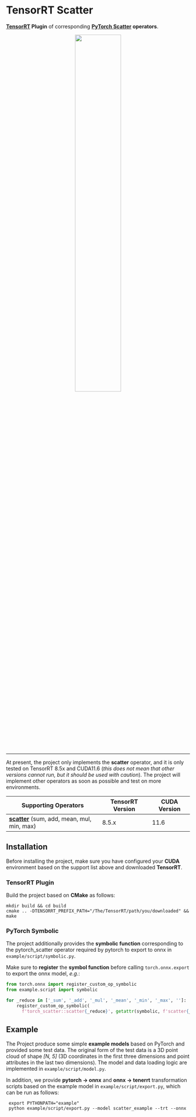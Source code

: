 # TensorRT Scatter

**[TensorRT](https://developer.nvidia.com/tensorrt) Plugin** of corresponding **[PyTorch Scatter](https://github.com/rusty1s/pytorch_scatter/tree/master) operators**.

<p align="center">
  <img width="50%" src="https://raw.githubusercontent.com/rusty1s/pytorch_scatter/master/docs/source/_figures/add.svg?sanitize=true" />
</p>


---

At present, the project only implements the **scatter** operator, and it is only tested on TensorRT 8.5x and CUDA11.6 (*this does not mean that other versions cannot run, but it should be used with caution*). The project will implement other operators as soon as possible and test on more environments.

| Supporting Operators                                         | TensorRT Version | CUDA Version |
| ------------------------------------------------------------ | ---------------- | ------------ |
| [**scatter**](https://pytorch-scatter.readthedocs.io/en/latest/functions/scatter.html) (sum, add, mean, mul, min, max) | 8.5.x            | 11.6         |

## Installation

Before installing the project, make sure you have configured your **CUDA** environment based on the support list above and downloaded **TensorRT**.

### TensorRT Plugin

Build the project based on **CMake** as follows:

```shell
mkdir build && cd build
cmake .. -DTENSORRT_PREFIX_PATH="/The/TensorRT/path/you/downloaded" && make
```

### PyTorch Symbolic

The project additionally provides the **symbolic function** corresponding to the pytorch_scatter operator required by pytorch to export to onnx in `example/script/symbolic.py`. 

Make sure to **register** the **symbol function** before calling `torch.onnx.export` to export the onnx model, *e.g.*:

```python
from torch.onnx import register_custom_op_symbolic
from example.script import symbolic

for _reduce in ['_sum', '_add', '_mul', '_mean', '_min', '_max', '']:
    register_custom_op_symbolic(
      f'torch_scatter::scatter{_reduce}', getattr(symbolic, f'scatter{_reduce}'), 9)
```

## Example

The Project produce some simple **example models** based on PyTorch and provided some test data. The original form of the test data is a 3D point cloud of shape *[N, 5]* (3D coordinates in the first three dimensions and point attributes in the last two dimensions). The model and data loading logic are implemented in `example/script/model.py`.

In addition, we provide **pytorch -> onnx** and **onnx -> tenerrt** transformation scripts based on the example model in `example/script/export.py`, which can be run as follows:

```shell
 export PYTHONPATH="example"
 python example/script/export.py --model scatter_example --trt --onnx
```